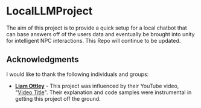 # LocalLLMProject
The aim of this project is to provide a quick setup for a local chatbot that can base answers off of the users data and eventually be brought into unity for intelligent NPC interactions. 
This Repo will continue to be updated. 


## Acknowledgments

I would like to thank the following individuals and groups:

* **[Liam Ottley](https://www.youtube.com/@LiamOttley)** - This project was influenced by their YouTube video, "[Video Title](https://www.youtube.com/watch?v=4p1Fojur8Zw)". Their explanation and code samples were instrumental in getting this project off the ground.


